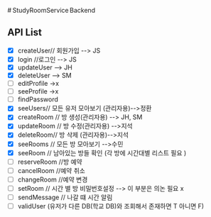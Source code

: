 # StudyRoomService Backend

## API List

- [x] createUser// 회원가입 --> JS
- [x] login //로그인 --> JS
- [x] updateUser --> JH
- [x] deleteUser --> SM
- [ ] editProfile ->x
- [ ] seeProfile ->x
- [ ] findPassword
- [x] seeUsers// 모든 유저 모아보기 (관리자용)-->정환
- [x] createRoom // 방 생성(관리자용) --> JH, SM
- [x] updateRoom // 방 수정(관리자용) -->지석
- [x] deleteRoom// 방 삭제 (관리자용)-->지석
- [x] seeRooms // 모든 방 모아보기 -->수민
- [x] seeRoom // 남아있는 방들 확인 (각 방에 시간대별 리스트 필요 )
- [ ] reserveRoom //방 예약
- [ ] cancelRoom //예약 취소
- [ ] changeRoom //예약 변경
- [ ] setRoom // 시간 별 방 비밀번호설정 --> 이 부분은 의논 필요 x
- [ ] sendMessage // 나갈 떄 시간 알림
- [ ] validUser (유저가 다른 DB(학교 DB)와 조회해서 존재하면 T 아니면 F)
